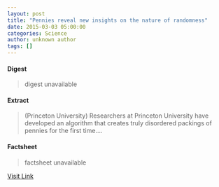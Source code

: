```yaml
---
layout: post
title: "Pennies reveal new insights on the nature of randomness"
date: 2015-03-03 05:00:00
categories: Science
author: unknown author
tags: []
---
```



#### Digest
>digest unavailable

#### Extract
>(Princeton University) Researchers at Princeton University have developed an algorithm that creates truly disordered packings of pennies for the first time....

#### Factsheet
>factsheet unavailable

[Visit Link](http://www.eurekalert.org/pub_releases/2015-03/pu-prn030315.php)


